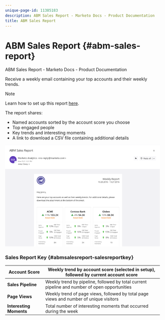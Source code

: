 ```yaml
---
unique-page-id: 11385183
description: ABM Sales Report - Marketo Docs - Product Documentation
title: ABM Sales Report
---
```


# ABM Sales Report {#abm-sales-report}

ABM Sales Report - Marketo Docs - Product Documentation

Receive a weekly email containing your top accounts and their weekly trends.

>[!NOTE]
>
>Learn how to set up this report [here](https://docs.marketo.com/x/drat).

The report shares:

* Named accounts sorted by the account score you choose
* Top engaged people
* Key trends and interesting moments
* A link to download a CSV file containing additional details

![](assets/one-4.png)

### Sales Report Key {#abmsalesreport-salesreportkey}

| **Account Score** |Weekly trend by account score (selected in setup), followed by current account score |
|---|---|
| **Sales Pipeline** |Weekly trend by pipeline, followed by total current pipeline and number of open opportunities |
| **Page Views** |Weekly trend of page views, followed by total page views and number of unique visitors |
| **Interesting Moments** |Total number of interesting moments that occurred during the week |

